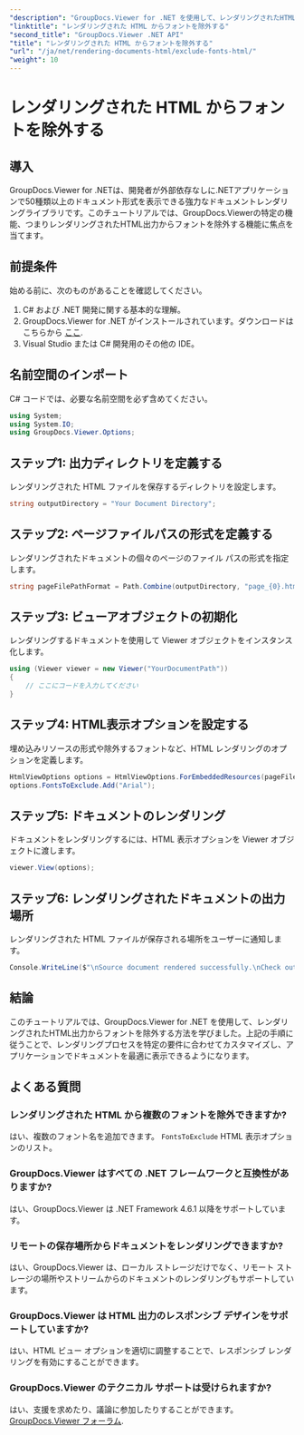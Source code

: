 ```yaml
---
"description": "GroupDocs.Viewer for .NET を使用して、レンダリングされたHTMLからフォントを除外する方法を学びましょう。このステップバイステップガイドに従って、シームレスなドキュメント表示を実現しましょう。"
"linktitle": "レンダリングされた HTML からフォントを除外する"
"second_title": "GroupDocs.Viewer .NET API"
"title": "レンダリングされた HTML からフォントを除外する"
"url": "/ja/net/rendering-documents-html/exclude-fonts-html/"
"weight": 10
---
```


# レンダリングされた HTML からフォントを除外する

## 導入
GroupDocs.Viewer for .NETは、開発者が外部依存なしに.NETアプリケーションで50種類以上のドキュメント形式を表示できる強力なドキュメントレンダリングライブラリです。このチュートリアルでは、GroupDocs.Viewerの特定の機能、つまりレンダリングされたHTML出力からフォントを除外する機能に焦点を当てます。 
## 前提条件
始める前に、次のものがあることを確認してください。
1. C# および .NET 開発に関する基本的な理解。
2. GroupDocs.Viewer for .NET がインストールされています。ダウンロードはこちらから [ここ](https://releases。groupdocs.com/viewer/net/).
3. Visual Studio または C# 開発用のその他の IDE。

## 名前空間のインポート
C# コードでは、必要な名前空間を必ず含めてください。
```csharp
using System;
using System.IO;
using GroupDocs.Viewer.Options;
```

## ステップ1: 出力ディレクトリを定義する
レンダリングされた HTML ファイルを保存するディレクトリを設定します。
```csharp
string outputDirectory = "Your Document Directory";
```
## ステップ2: ページファイルパスの形式を定義する
レンダリングされたドキュメントの個々のページのファイル パスの形式を指定します。
```csharp
string pageFilePathFormat = Path.Combine(outputDirectory, "page_{0}.html");
```
## ステップ3: ビューアオブジェクトの初期化
レンダリングするドキュメントを使用して Viewer オブジェクトをインスタンス化します。
```csharp
using (Viewer viewer = new Viewer("YourDocumentPath"))
{
    // ここにコードを入力してください
}
```
## ステップ4: HTML表示オプションを設定する
埋め込みリソースの形式や除外するフォントなど、HTML レンダリングのオプションを定義します。
```csharp
HtmlViewOptions options = HtmlViewOptions.ForEmbeddedResources(pageFilePathFormat);
options.FontsToExclude.Add("Arial");
```
## ステップ5: ドキュメントのレンダリング
ドキュメントをレンダリングするには、HTML 表示オプションを Viewer オブジェクトに渡します。
```csharp
viewer.View(options);
```
## ステップ6: レンダリングされたドキュメントの出力場所
レンダリングされた HTML ファイルが保存される場所をユーザーに通知します。
```csharp
Console.WriteLine($"\nSource document rendered successfully.\nCheck output in {outputDirectory}.");
```

## 結論
このチュートリアルでは、GroupDocs.Viewer for .NET を使用して、レンダリングされたHTML出力からフォントを除外する方法を学びました。上記の手順に従うことで、レンダリングプロセスを特定の要件に合わせてカスタマイズし、アプリケーションでドキュメントを最適に表示できるようになります。
## よくある質問
### レンダリングされた HTML から複数のフォントを除外できますか?
はい、複数のフォント名を追加できます。 `FontsToExclude` HTML 表示オプションのリスト。
### GroupDocs.Viewer はすべての .NET フレームワークと互換性がありますか?
はい、GroupDocs.Viewer は .NET Framework 4.6.1 以降をサポートしています。
### リモートの保存場所からドキュメントをレンダリングできますか?
はい、GroupDocs.Viewer は、ローカル ストレージだけでなく、リモート ストレージの場所やストリームからのドキュメントのレンダリングもサポートしています。
### GroupDocs.Viewer は HTML 出力のレスポンシブ デザインをサポートしていますか?
はい、HTML ビュー オプションを適切に調整することで、レスポンシブ レンダリングを有効にすることができます。
### GroupDocs.Viewer のテクニカル サポートは受けられますか?
はい、支援を求めたり、議論に参加したりすることができます。 [GroupDocs.Viewer フォーラム](https://forum。groupdocs.com/c/viewer/9).